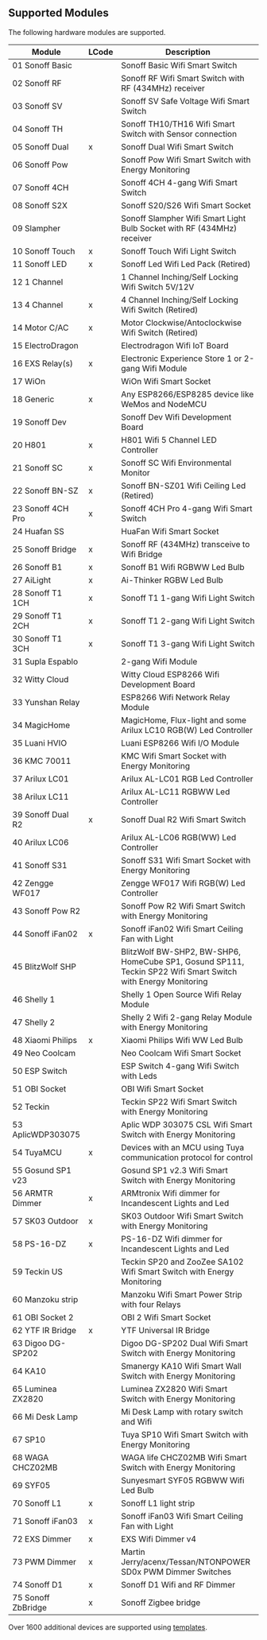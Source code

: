 ## Supported Modules

The following hardware modules are supported.

Module             | LCode | Description
-------------------|-------|-----------------------
01 Sonoff Basic    |       | Sonoff Basic Wifi Smart Switch
02 Sonoff RF       |       | Sonoff RF Wifi Smart Switch with RF (434MHz) receiver
03 Sonoff SV       |       | Sonoff SV Safe Voltage Wifi Smart Switch
04 Sonoff TH       |       | Sonoff TH10/TH16 Wifi Smart Switch with Sensor connection
05 Sonoff Dual     |   x   | Sonoff Dual Wifi Smart Switch
06 Sonoff Pow      |       | Sonoff Pow Wifi Smart Switch with Energy Monitoring
07 Sonoff 4CH      |       | Sonoff 4CH 4-gang Wifi Smart Switch
08 Sonoff S2X      |       | Sonoff S20/S26 Wifi Smart Socket
09 Slampher        |       | Sonoff Slampher Wifi Smart Light Bulb Socket with RF (434MHz) receiver
10 Sonoff Touch    |   x   | Sonoff Touch Wifi Light Switch
11 Sonoff LED      |   x   | Sonoff Led Wifi Led Pack (Retired)
12 1 Channel       |       | 1 Channel Inching/Self Locking Wifi Switch 5V/12V
13 4 Channel       |   x   | 4 Channel Inching/Self Locking Wifi Switch (Retired)
14 Motor C/AC      |   x   | Motor Clockwise/Antoclockwise Wifi Switch (Retired)
15 ElectroDragon   |       | Electrodragon Wifi IoT Board
16 EXS Relay(s)    |   x   | Electronic Experience Store 1 or 2-gang Wifi Module
17 WiOn            |       | WiOn Wifi Smart Socket
18 Generic         |   x   | Any ESP8266/ESP8285 device like WeMos and NodeMCU
19 Sonoff Dev      |       | Sonoff Dev Wifi Development Board
20 H801            |   x   | H801 Wifi 5 Channel LED Controller
21 Sonoff SC       |   x   | Sonoff SC Wifi Environmental Monitor
22 Sonoff BN-SZ    |   x   | Sonoff BN-SZ01 Wifi Ceiling Led (Retired)
23 Sonoff 4CH Pro  |   x   | Sonoff 4CH Pro 4-gang Wifi Smart Switch
24 Huafan SS       |       | HuaFan Wifi Smart Socket
25 Sonoff Bridge   |   x   | Sonoff RF (434MHz) transceive to Wifi Bridge
26 Sonoff B1       |   x   | Sonoff B1 Wifi RGBWW Led Bulb
27 AiLight         |   x   | Ai-Thinker RGBW Led Bulb
28 Sonoff T1 1CH   |   x   | Sonoff T1 1-gang Wifi Light Switch
29 Sonoff T1 2CH   |   x   | Sonoff T1 2-gang Wifi Light Switch
30 Sonoff T1 3CH   |   x   | Sonoff T1 3-gang Wifi Light Switch
31 Supla Espablo   |       | 2-gang Wifi Module
32 Witty Cloud     |       | Witty Cloud ESP8266 Wifi Development Board
33 Yunshan Relay   |       | ESP8266 Wifi Network Relay Module
34 MagicHome       |       | MagicHome, Flux-light and some Arilux LC10 RGB(W) Led Controller
35 Luani HVIO      |       | Luani ESP8266 Wifi I/O Module
36 KMC 70011       |       | KMC Wifi Smart Socket with Energy Monitoring
37 Arilux LC01     |       | Arilux AL-LC01 RGB Led Controller
38 Arilux LC11     |       | Arilux AL-LC11 RGBWW Led Controller
39 Sonoff Dual R2  |   x   | Sonoff Dual R2 Wifi Smart Switch
40 Arilux LC06     |       | Arilux AL-LC06 RGB(WW) Led Controller
41 Sonoff S31      |       | Sonoff S31 Wifi Smart Socket with Energy Monitoring
42 Zengge WF017    |       | Zengge WF017 Wifi RGB(W) Led Controller
43 Sonoff Pow R2   |       | Sonoff Pow R2 Wifi Smart Switch with Energy Monitoring
44 Sonoff iFan02   |   x   | Sonoff iFan02 Wifi Smart Ceiling Fan with Light
45 BlitzWolf SHP   |       | BlitzWolf BW-SHP2, BW-SHP6, HomeCube SP1, Gosund SP111, Teckin SP22 Wifi Smart Switch with Energy Monitoring
46 Shelly 1        |       | Shelly 1 Open Source Wifi Relay Module
47 Shelly 2        |       | Shelly 2 Wifi 2-gang Relay Module with Energy Monitoring
48 Xiaomi Philips  |   x   | Xiaomi Philips Wifi WW Led Bulb
49 Neo Coolcam     |       | Neo Coolcam Wifi Smart Socket
50 ESP Switch      |       | ESP Switch 4-gang Wifi Switch with Leds
51 OBI Socket      |       | OBI Wifi Smart Socket
52 Teckin          |       | Teckin SP22 Wifi Smart Switch with Energy Monitoring
53 AplicWDP303075  |       | Aplic WDP 303075 CSL Wifi Smart Switch with Energy Monitoring
54 TuyaMCU         |   x   | Devices with an MCU using Tuya communication protocol for control
55 Gosund SP1 v23  |       | Gosund SP1 v2.3 Wifi Smart Switch with Energy Monitoring
56 ARMTR Dimmer    |   x   | ARMtronix Wifi dimmer for Incandescent Lights and Led
57 SK03 Outdoor    |   x   | SK03 Outdoor Wifi Smart Switch with Energy Monitoring
58 PS-16-DZ        |   x   | PS-16-DZ  Wifi dimmer for Incandescent Lights and Led
59 Teckin US       |       | Teckin SP20 and ZooZee SA102 Wifi Smart Switch with Energy Monitoring
60 Manzoku strip   |       | Manzoku Wifi Smart Power Strip with four Relays
61 OBI Socket 2    |       | OBI 2 Wifi Smart Socket
62 YTF IR Bridge   |   x   | YTF Universal IR Bridge
63 Digoo DG-SP202  |       | Digoo DG-SP202 Dual Wifi Smart Switch with Energy Monitoring
64 KA10            |       | Smanergy KA10 Wifi Smart Wall Switch with Energy Monitoring
65 Luminea ZX2820  |       | Luminea ZX2820 Wifi Smart Switch with Energy Monitoring
66 Mi Desk Lamp    |       | Mi Desk Lamp with rotary switch and Wifi
67 SP10            |       | Tuya SP10 Wifi Smart Switch with Energy Monitoring
68 WAGA CHCZ02MB   |       | WAGA life CHCZ02MB Wifi Smart Switch with Energy Monitoring
69 SYF05           |       | Sunyesmart SYF05 RGBWW Wifi Led Bulb
70 Sonoff L1       |   x   | Sonoff L1 light strip
71 Sonoff iFan03   |   x   | Sonoff iFan03 Wifi Smart Ceiling Fan with Light
72 EXS Dimmer      |   x   | EXS Wifi Dimmer v4
73 PWM Dimmer      |   x   | Martin Jerry/acenx/Tessan/NTONPOWER SD0x PWM Dimmer Switches
74 Sonoff D1       |   x   | Sonoff D1 Wifi and RF Dimmer
75 Sonoff ZbBridge |   x   | Sonoff Zigbee bridge

Over 1600 additional devices are supported using [templates](TEMPLATES.md).
